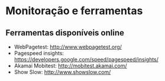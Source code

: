 # Monitoração e ferramentas

## Ferramentas disponíveis online

- WebPagetest: http://www.webpagetest.org/
- Pagespeed insights: https://developers.google.com/speed/pagespeed/insights/
- Akamai Mobitest: http://mobitest.akamai.com/
- Show Slow: http://www.showslow.com/
